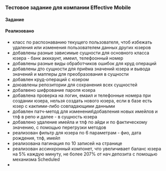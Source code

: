 ### Тестовое задание для компании Effective Mobile

#### Задание

#### Реализовано 
- класс по распознаванию текущего пользователя, чтоб избежать удаления или изменения пользователем данных других юзеров
- добавлены разные зависимые сущности для основного класса юзера - банк акккаунт, имеил, телефоонный номер
- добавлены разные виды обработчиков ошибок для круд операций
- добавлены дто сущности для приёма значений юзера и вывода значений и мапперы для преобразования в сущности
- добавлен круд-операций с юзером
- доюавлены репозитории для сохранения всех сущностей
- добалвено шифрование пароля юзера
- добавлена проверка на логин, емаил и телефонные номера при создании юзера, нельзя создать нового юзера, если в базе есть юзер с какпими-либо совпадающими данными 
- добавлен патч-метод для изменения\добавления новых имейлов и тлф в репо и далее - в сущность юзера 
- добавлено удаление имейла и тлф по айди и по фактическому значению, с помощью перегрузки методов
- реализован фильтр для юзера по 6 параметрам - фио, дата рождения, тлф, имейл
- реализована пагинация по 10 записей на странице
- реализован ассинхронный компонет, что увеличивает баланс юзера на 5% каждую минуту, не более 207% от нач депозита с помощью механизма Scheduled
- 